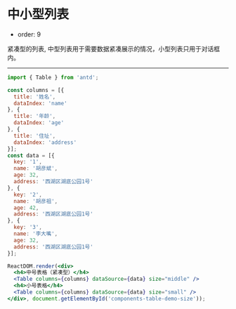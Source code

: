 # 中小型列表

- order: 9

紧凑型的列表, 中型列表用于需要数据紧凑展示的情况，小型列表只用于对话框内。

---

````jsx
import { Table } from 'antd';

const columns = [{
  title: '姓名',
  dataIndex: 'name'
}, {
  title: '年龄',
  dataIndex: 'age'
}, {
  title: '住址',
  dataIndex: 'address'
}];
const data = [{
  key: '1',
  name: '胡彦斌',
  age: 32,
  address: '西湖区湖底公园1号'
}, {
  key: '2',
  name: '胡彦祖',
  age: 42,
  address: '西湖区湖底公园1号'
}, {
  key: '3',
  name: '李大嘴',
  age: 32,
  address: '西湖区湖底公园1号'
}];

ReactDOM.render(<div>
  <h4>中号表格（紧凑型）</h4>
  <Table columns={columns} dataSource={data} size="middle" />
  <h4>小号表格</h4>
  <Table columns={columns} dataSource={data} size="small" />
</div>, document.getElementById('components-table-demo-size'));
````

<style>#components-table-demo-size h4 { margin-bottom: 16px; }</style>
